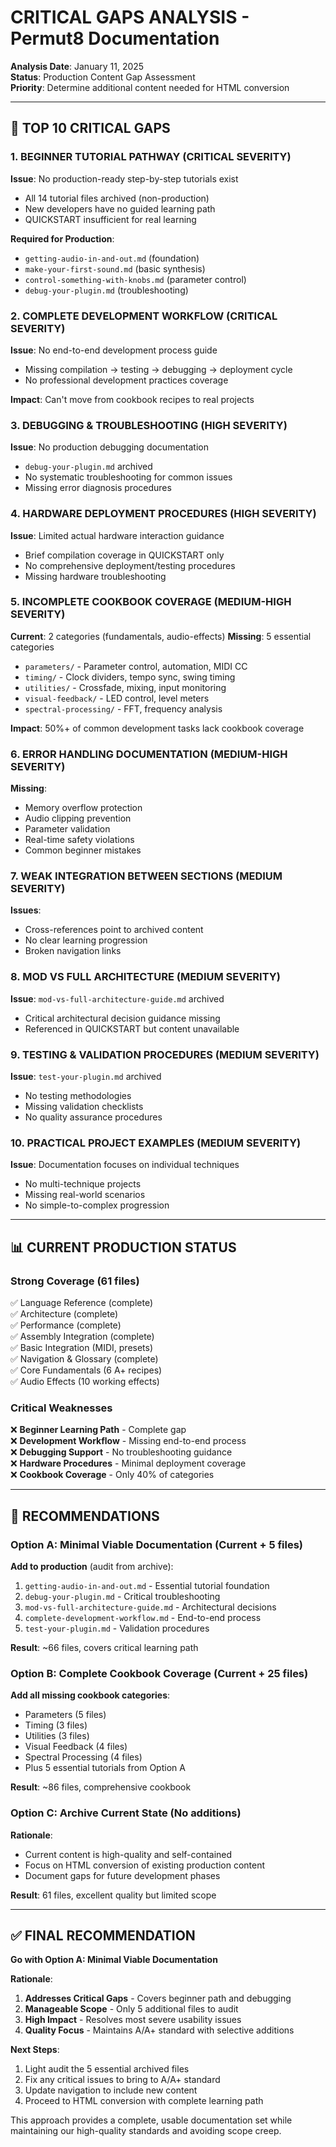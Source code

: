 # CRITICAL GAPS ANALYSIS - Permut8 Documentation

**Analysis Date**: January 11, 2025  
**Status**: Production Content Gap Assessment  
**Priority**: Determine additional content needed for HTML conversion  

---

## 🚨 TOP 10 CRITICAL GAPS

### **1. BEGINNER TUTORIAL PATHWAY** (CRITICAL SEVERITY)
**Issue**: No production-ready step-by-step tutorials exist
- All 14 tutorial files archived (non-production)
- New developers have no guided learning path
- QUICKSTART insufficient for real learning

**Required for Production**:
- `getting-audio-in-and-out.md` (foundation)
- `make-your-first-sound.md` (basic synthesis)  
- `control-something-with-knobs.md` (parameter control)
- `debug-your-plugin.md` (troubleshooting)

### **2. COMPLETE DEVELOPMENT WORKFLOW** (CRITICAL SEVERITY)
**Issue**: No end-to-end development process guide
- Missing compilation → testing → debugging → deployment cycle
- No professional development practices coverage

**Impact**: Can't move from cookbook recipes to real projects

### **3. DEBUGGING & TROUBLESHOOTING** (HIGH SEVERITY)
**Issue**: No production debugging documentation
- `debug-your-plugin.md` archived
- No systematic troubleshooting for common issues
- Missing error diagnosis procedures

### **4. HARDWARE DEPLOYMENT PROCEDURES** (HIGH SEVERITY)
**Issue**: Limited actual hardware interaction guidance
- Brief compilation coverage in QUICKSTART only
- No comprehensive deployment/testing procedures
- Missing hardware troubleshooting

### **5. INCOMPLETE COOKBOOK COVERAGE** (MEDIUM-HIGH SEVERITY)
**Current**: 2 categories (fundamentals, audio-effects)
**Missing**: 5 essential categories
- `parameters/` - Parameter control, automation, MIDI CC
- `timing/` - Clock dividers, tempo sync, swing timing
- `utilities/` - Crossfade, mixing, input monitoring  
- `visual-feedback/` - LED control, level meters
- `spectral-processing/` - FFT, frequency analysis

**Impact**: 50%+ of common development tasks lack cookbook coverage

### **6. ERROR HANDLING DOCUMENTATION** (MEDIUM-HIGH SEVERITY)
**Missing**:
- Memory overflow protection
- Audio clipping prevention
- Parameter validation
- Real-time safety violations
- Common beginner mistakes

### **7. WEAK INTEGRATION BETWEEN SECTIONS** (MEDIUM SEVERITY)
**Issues**:
- Cross-references point to archived content
- No clear learning progression
- Broken navigation links

### **8. MOD VS FULL ARCHITECTURE** (MEDIUM SEVERITY)
**Issue**: `mod-vs-full-architecture-guide.md` archived
- Critical architectural decision guidance missing
- Referenced in QUICKSTART but content unavailable

### **9. TESTING & VALIDATION PROCEDURES** (MEDIUM SEVERITY)
**Issue**: `test-your-plugin.md` archived
- No testing methodologies
- Missing validation checklists
- No quality assurance procedures

### **10. PRACTICAL PROJECT EXAMPLES** (MEDIUM SEVERITY)
**Issue**: Documentation focuses on individual techniques
- No multi-technique projects
- Missing real-world scenarios
- No simple-to-complex progression

---

## 📊 CURRENT PRODUCTION STATUS

### **Strong Coverage** (61 files)
✅ Language Reference (complete)  
✅ Architecture (complete)  
✅ Performance (complete)  
✅ Assembly Integration (complete)  
✅ Basic Integration (MIDI, presets)  
✅ Navigation & Glossary (complete)  
✅ Core Fundamentals (6 A+ recipes)  
✅ Audio Effects (10 working effects)  

### **Critical Weaknesses**
❌ **Beginner Learning Path** - Complete gap  
❌ **Development Workflow** - Missing end-to-end process  
❌ **Debugging Support** - No troubleshooting guidance  
❌ **Hardware Procedures** - Minimal deployment coverage  
❌ **Cookbook Coverage** - Only 40% of categories

---

## 🎯 RECOMMENDATIONS

### **Option A: Minimal Viable Documentation (Current + 5 files)**
**Add to production** (audit from archive):
1. `getting-audio-in-and-out.md` - Essential tutorial foundation
2. `debug-your-plugin.md` - Critical troubleshooting
3. `mod-vs-full-architecture-guide.md` - Architectural decisions  
4. `complete-development-workflow.md` - End-to-end process
5. `test-your-plugin.md` - Validation procedures

**Result**: ~66 files, covers critical learning path

### **Option B: Complete Cookbook Coverage (Current + 25 files)**
**Add all missing cookbook categories**:
- Parameters (5 files)
- Timing (3 files)  
- Utilities (3 files)
- Visual Feedback (4 files)
- Spectral Processing (4 files)
- Plus 5 essential tutorials from Option A

**Result**: ~86 files, comprehensive cookbook

### **Option C: Archive Current State (No additions)**
**Rationale**: 
- Current content is high-quality and self-contained
- Focus on HTML conversion of existing production content
- Document gaps for future development phases

**Result**: 61 files, excellent quality but limited scope

---

## ✅ FINAL RECOMMENDATION

**Go with Option A: Minimal Viable Documentation**

**Rationale**:
1. **Addresses Critical Gaps** - Covers beginner path and debugging
2. **Manageable Scope** - Only 5 additional files to audit
3. **High Impact** - Resolves most severe usability issues
4. **Quality Focus** - Maintains A/A+ standard with selective additions

**Next Steps**:
1. Light audit the 5 essential archived files
2. Fix any critical issues to bring to A/A+ standard
3. Update navigation to include new content
4. Proceed to HTML conversion with complete learning path

This approach provides a complete, usable documentation set while maintaining our high-quality standards and avoiding scope creep.